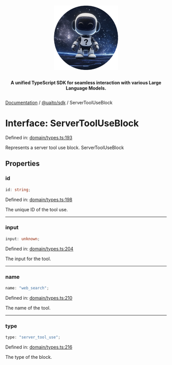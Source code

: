 <div style="display:flex; flex-direction:column; align-items:center;">
<p align="center">
  <img src="../UAITO.png" alt="UAITO Logo" width="200"/>
</p>

<p align="center">
  <strong>A unified TypeScript SDK for seamless interaction with various Large Language Models.</strong>
</p>
</div>

[Documentation](README.md) / [@uaito/sdk](@uaito.sdk.md) / ServerToolUseBlock

# Interface: ServerToolUseBlock

Defined in: [domain/types.ts:193](https://github.com/elribonazo/uaito/blob/c848a132a0a25c2e98701cb60475a7556be27253/packages/sdk/src/domain/types.ts#L193)

Represents a server tool use block.
 ServerToolUseBlock

## Properties

### id

```ts
id: string;
```

Defined in: [domain/types.ts:198](https://github.com/elribonazo/uaito/blob/c848a132a0a25c2e98701cb60475a7556be27253/packages/sdk/src/domain/types.ts#L198)

The unique ID of the tool use.

***

### input

```ts
input: unknown;
```

Defined in: [domain/types.ts:204](https://github.com/elribonazo/uaito/blob/c848a132a0a25c2e98701cb60475a7556be27253/packages/sdk/src/domain/types.ts#L204)

The input for the tool.

***

### name

```ts
name: "web_search";
```

Defined in: [domain/types.ts:210](https://github.com/elribonazo/uaito/blob/c848a132a0a25c2e98701cb60475a7556be27253/packages/sdk/src/domain/types.ts#L210)

The name of the tool.

***

### type

```ts
type: "server_tool_use";
```

Defined in: [domain/types.ts:216](https://github.com/elribonazo/uaito/blob/c848a132a0a25c2e98701cb60475a7556be27253/packages/sdk/src/domain/types.ts#L216)

The type of the block.
